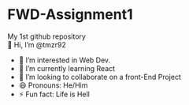 # FWD-Assignment1
My 1st github repository
<br>
👋 Hi, I’m @tmzr92 <br>
- 👀 I’m interested in Web Dev. <br>
- 🌱 I’m currently learning React <br>
- 💞️ I’m looking to collaborate on a front-End Project <br>
- 😄 Pronouns: He/Him <br>
- ⚡ Fun fact: Life is Hell <br>
